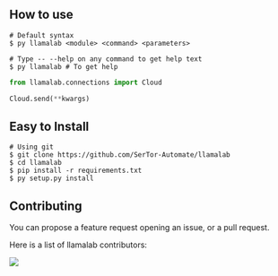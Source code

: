 ## How to use

```shell
# Default syntax
$ py llamalab <module> <command> <parameters>

# Type -- --help on any command to get help text
$ py llamalab # To get help
```

```python
from llamalab.connections import Cloud

Cloud.send(**kwargs)
```

## Easy to Install

```shell
# Using git
$ git clone https://github.com/SerTor-Automate/llamalab
$ cd llamalab
$ pip install -r requirements.txt
$ py setup.py install
```

## Contributing

You can propose a feature request opening an issue, or a pull request.

Here is a list of llamalab contributors:

<a href="https://github.com/SerTor-Automate/llamalab/graphs/contributors"> 
  <img src="https://contributors-img.web.app/image?repo=SerTor-Automate/llamalab" />
</a>
